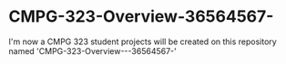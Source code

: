 # CMPG-323-Overview-36564567-
I'm now a CMPG 323 student
projects will be created on this repository named 'CMPG-323-Overview---36564567-'
